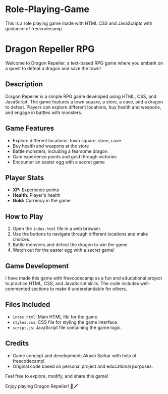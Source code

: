 # Role-Playing-Game
This is a role playing game made with HTML CSS and JavaScripts with guidance of freecodecamp.
# Dragon Repeller RPG

Welcome to Dragon Repeller, a text-based RPG game where you embark on a quest to defeat a dragon and save the town!

## Description

Dragon Repeller is a simple RPG game developed using HTML, CSS, and JavaScript. The game features a town square, a store, a cave, and a dragon to defeat. Players can explore different locations, buy health and weapons, and engage in battles with monsters.

## Game Features

- Explore different locations: town square, store, cave
- Buy health and weapons at the store
- Battle monsters, including a fearsome dragon
- Gain experience points and gold through victories
- Encounter an easter egg with a secret game

## Player Stats

- **XP:** Experience points
- **Health:** Player's health
- **Gold:** Currency in the game

## How to Play

1. Open the `index.html` file in a web browser.
2. Use the buttons to navigate through different locations and make choices.
3. Battle monsters and defeat the dragon to win the game.
4. Watch out for the easter egg with a secret game!

## Game Development

I have made this game with freecodecamp as a fun and educational project to practice HTML, CSS, and JavaScript skills. The code includes well-commented sections to make it understandable for others.

## Files Included

- `index.html`: Main HTML file for the game.
- `styles.css`: CSS file for styling the game interface.
- `script.js`: JavaScript file containing the game logic.

## Credits

- Game concept and development: Akash Sarkar with help of freecodecamp!
- Original code based on personal project and educational purposes.

Feel free to explore, modify, and share this game!

Enjoy playing Dragon Repeller! 🐉🗡️
